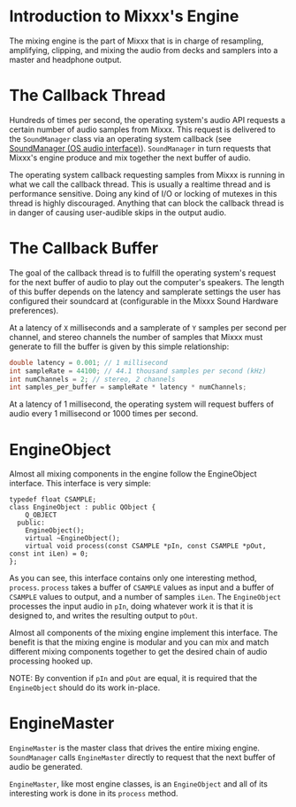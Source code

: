# Introduction to Mixxx's Engine

The mixing engine is the part of Mixxx that is in charge of resampling,
amplifying, clipping, and mixing the audio from decks and samplers into
a master and headphone output.

# The Callback Thread

Hundreds of times per second, the operating system's audio API requests
a certain number of audio samples from Mixxx. This request is delivered
to the `SoundManager` class via an operating system callback (see
[SoundManager (OS audio interface)](developer_guide_soundmanager)).
`SoundManager` in turn requests that Mixxx's engine produce and mix
together the next buffer of audio.

The operating system callback requesting samples from Mixxx is running
in what we call the callback thread. This is usually a realtime thread
and is performance sensitive. Doing any kind of I/O or locking of
mutexes in this thread is highly discouraged. Anything that can block
the callback thread is in danger of causing user-audible skips in the
output audio.

# The Callback Buffer

The goal of the callback thread is to fulfill the operating system's
request for the next buffer of audio to play out the computer's
speakers. The length of this buffer depends on the latency and
samplerate settings the user has configured their soundcard at
(configurable in the Mixxx Sound Hardware preferences).

At a latency of `X` milliseconds and a samplerate of `Y` samples per
second per channel, and stereo channels the number of samples that Mixxx
must generate to fill the buffer is given by this simple relationship:

``` c++
double latency = 0.001; // 1 millisecond
int sampleRate = 44100; // 44.1 thousand samples per second (kHz)
int numChannels = 2; // stereo, 2 channels 
int samples_per_buffer = sampleRate * latency * numChannels;
```

At a latency of 1 millisecond, the operating system will request buffers
of audio every 1 millisecond or 1000 times per second.

# EngineObject

Almost all mixing components in the engine follow the EngineObject
interface. This interface is very simple:

    typedef float CSAMPLE;
    class EngineObject : public QObject {                                                                                                                       
        Q_OBJECT                                                                                                                                                
      public:                                                                                                                                                     
        EngineObject();                                                                                                                                         
        virtual ~EngineObject();                                                                                                                                
        virtual void process(const CSAMPLE *pIn, const CSAMPLE *pOut, const int iLen) = 0;                                                                                                                                                                                                   
    };

As you can see, this interface contains only one interesting method,
`process`. `process` takes a buffer of `CSAMPLE` values as input and a
buffer of `CSAMPLE` values to output, and a number of samples `iLen`.
The `EngineObject` processes the input audio in `pIn`, doing whatever
work it is that it is designed to, and writes the resulting output to
`pOut`.

Almost all components of the mixing engine implement this interface. The
benefit is that the mixing engine is modular and you can mix and match
different mixing components together to get the desired chain of audio
processing hooked up.

NOTE: By convention if `pIn` and `pOut` are equal, it is required that
the `EngineObject` should do its work in-place.

# EngineMaster

`EngineMaster` is the master class that drives the entire mixing engine.
`SoundManager` calls `EngineMaster` directly to request that the next
buffer of audio be generated.

`EngineMaster`, like most engine classes, is an `EngineObject` and all
of its interesting work is done in its `process` method.
